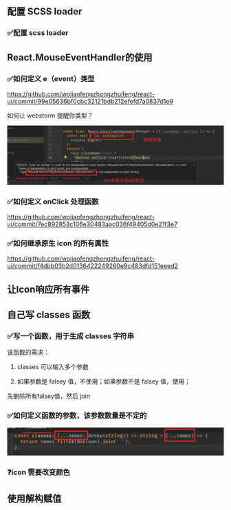 ## 配置 SCSS loader

### ✅配置 scss loader 
## React.MouseEventHandler的使用

### ✅如何定义 e（event）类型

https://github.com/wojiaofengzhongzhuifeng/react-ui/commit/99e05636bf0cbc32121bdb212efefd7a0837d1e9

如何让 webstorm 提醒你类型？

![](https://raw.githubusercontent.com/wojiaofengzhongzhuifeng/image-host/master/img/20190805201225.png)

### ✅如何定义 onClick 处理函数

https://github.com/wojiaofengzhongzhuifeng/react-ui/commit/7ec892853c106e30483aac036f49405d0e21f3e7

### ✅如何继承原生 icon 的所有属性

https://github.com/wojiaofengzhongzhuifeng/react-ui/commit/f4dbb03b2d0136422249260e9c483dfd151eeed2

## 让Icon响应所有事件

## 自己写 classes 函数

### ✅写一个函数，用于生成 classes 字符串 

该函数的需求：

1. classes 可以输入多个参数

2. 如果参数是 falsey 值，不使用；如果参数不是 falsey 值，使用；

先删除所有falsey值，然后 join

### ✅如何定义函数的参数，该参数数量是不定的

![](https://raw.githubusercontent.com/wojiaofengzhongzhuifeng/image-host/master/img/20190806190806.png)

### ❓icon 需要改变颜色

## 使用解构赋值

